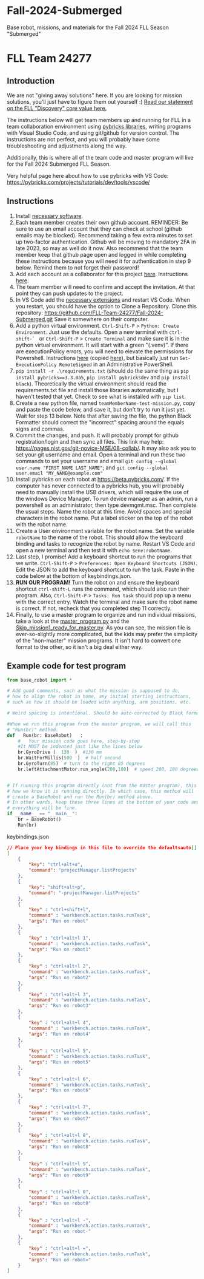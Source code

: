 # Fall-2024-Submerged
Base robot, missions, and materials for the Fall 2024 FLL Season "Submerged"

# FLL Team 24277  
##  Introduction

We are not "giving away solutions" here. If you are looking for mission solutions, you'll just have to figure them out yourself :) [Read our statement on the FLL "Discovery" core value here.](https://github.com/FLL-Team-24277/Fall-2024-Submerged/blob/main/help/discovery.md)

The instructions below will get team members up and running for FLL in a team collaboration environment using [pybricks libraries](https://github.com/pybricks), writing programs with Visual Studio Code, and using git/github for version control. The instructions are not perfect, and you will probably have some troubleshooting and adjustments along the way.

Additionally, this is where all of the team code and master program will live for the Fall 2024 Submerged FLL Season.

Very helpful page here about how to use pybricks with VS Code: https://pybricks.com/projects/tutorials/dev/tools/vscode/

## Instructions

1. Install [necessary software](https://github.com/FLL-Team-24277/Fall-2024-Submerged/blob/main/help/config/Software.md).
2. Each team member creates their own github account. REMINDER: Be sure to use an email account that they can check at school (github emails may be blocked). Recommend taking a few extra minutes to set up two-factor authentication. Github will be moving to mandatory 2FA in late 2023, so may as well do it now. Also recommend that the team member keep that github page open and logged in while completing these instructions because you will need it for authentication in step 9 below. Remind them to not forget their password!
3. Add each account as a collaborator for this project [here](https://github.com/FLL-Team-24277/Fall-2024-Submerged/settings/access). Instructions [here](https://docs.github.com/en/account-and-profile/setting-up-and-managing-your-personal-account-on-github/managing-access-to-your-personal-repositories/inviting-collaborators-to-a-personal-repository).
4. The team member will need to confirm and accept the invitation. At that point they can push updates to the project.
5. In VS Code add the [necessary extensions](https://github.com/FLL-Team-24277/Fall-2024-Submerged/blob/main/help/config/VS%20Code%20Plugins%20for%20FLL%20Teams.md) and restart VS Code. When you restart, you should have the option to Clone a Repository. Clone this repository: https://github.com/FLL-Team-24277/Fall-2024-Submerged.git Save it somewhere on their computer.
6. Add a python virtual environment. `Ctrl-Shift-P` > `Python: Create Environment`. Just use the defaults. Open a new terminal with ``ctrl-shift-` `` or `Ctrl-Shift-P` > `Create Terminal` and make sure it is in the python virtual environment. It will start with a green "(.venv)". If there are executionPolicy errors, you will need to elevate the permissions for Powershell. Instructions [here](https://tecadmin.net/powershell-running-scripts-is-disabled-system/) (copied [here](https://github.com/FLL-Team-24277/Fall-2024-Submerged/blob/main/help/config/executionPolicyError.md)), but basically just run `Set-ExecutionPolicy RemoteSigned` in an Administrative PowerShell.
7. `pip install -r .\requirements.txt` (should do the same thing as `pip install pybricks==3.3.0a5`, `pip install pybricksdev` and `pip install black`). Theoretically the virtual environment should read the requirements.txt file and install those libraries automatically, but I haven't tested that yet. Check to see what is installed with `pip list`.
8. Create a new python file, named `teamMemberName-test-mission.py`, copy and paste the code below, and save it, but don't try to run it just yet. Wait for step 13 below. Note that after saving the file, the python Black Formatter should correct the "incorrect" spacing around the equals signs and commas.
9. Commit the changes, and push. It will probably prompt for github registration/login and then sync all files. This link may help: https://pages.nist.gov/git-novice-MSE/08-collab/. It may also ask you to set your git username and email. Open a terminal and run these two commands to set your username and email `git config --global user.name "FIRST_NAME LAST_NAME"`; and `git config --global user.email "MY_NAME@example.com"`
10. Install pybricks on each robot at https://beta.pybricks.com/. If the computer has never connected to a pybricks hub, you will probably need to manually install the USB drivers, which will require the use of the windows Device Manager. To run device manager as an admin, run a powershell as an administrator, then type devmgmt.msc. Then complete the usual steps. Name the robot at this time. Avoid spaces and special characters in the robot name. Put a label sticker on the top of the robot with the robot name.
11. Create a User environment variable for the robot name. Set the variable `robotName` to the name of the robot. This should allow the keyboard binding and tasks to recognize the robot by name. Restart VS Code and open a new terminal and then test it with `echo $env:robotName`.
12. Last step, I promise! Add a keyboard shortcut to run the programs that we write. `Ctrl-Shift-P` > `Preferences: Open Keyboard Shortcuts (JSON)`. Edit the JSON to add the keyboard shortcut to run the task. Paste in the code below at the bottom of keybindings.json.
13. **RUN OUR PROGRAM!** Turn the robot on and ensure the keyboard shortcut `ctrl-shift-L` runs the command, which should also run their program. Also, `Ctrl-Shift-P` > `Tasks: Run task` should pop up a menu with the correct entry. Watch the terminal and make sure the robot name is correct. If not, recheck that you completed step 11 correctly.
14. Finally, to use a master program to organize and run individual missions, take a look at the [master_program.py](https://github.com/FLL-Team-24277/Fall-2024-Submerged/blob/main/Master%20Program.py) and the [Skip_mission1_ready_for_master.py](https://github.com/FLL-Team-24277/Fall-2024-Submerged/blob/main/Skip_Mission1_ready_for_master.py). As you can see, the mission file is ever-so-slightly more complicated, but the kids may prefer the simplicity of the "non-master" mission programs. It isn't hard to convert one format to the other, so it isn't a big deal either way.

## Example code for test program

~~~python
from base_robot import *

# Add good comments, such as what the mission is supposed to do,
# how to align the robot in home, any initial starting instructions,
# such as how it should be loaded with anything, arm positions, etc.

# Weird spacing is intentional. Should be auto-corrected by Black formatter after saving

#When we run this program from the master program, we will call this
# "Run(br)" method.
def   Run(br: BaseRobot)   :
    #   Your mission code goes here, step-by-step
    #It MUST be indented just like the lines below
    br.GyroDrive (  130  )  #130 mm
    br.WaitForMillis(500  )  # half second
    br.GyroTurn(85)  # turn to the right 85 degrees
    br.leftAttachmentMotor.run_angle(200,180)  # speed 200, 180 degrees


# If running this program directly (not from the master program), this is
# how we know it is running directly. In which case, this method will
# create a BaseRobot and run the Run(br) method above.
# In other words, keep these three lines at the bottom of your code and
# everything will be fine.
if __name__ == "__main__":
    br = BaseRobot()
    Run(br)
~~~


keybindings.json
~~~json
// Place your key bindings in this file to override the defaultsauto[]
[
    {
        "key": "ctrl+alt+o",
        "command": "projectManager.listProjects"
    },
    {
        "key": "shift+alt+p",
        "command": "-projectManager.listProjects"
    },
    {
        "key" : "ctrl+shift+l",
        "command" : "workbench.action.tasks.runTask",
        "args": "Run on robot"
    },
    {
        "key" : "ctrl+alt+l 1",
        "command" : "workbench.action.tasks.runTask",
        "args": "Run on robot1"
    },
    {
        "key" : "ctrl+alt+l 2",
        "command" : "workbench.action.tasks.runTask",
        "args": "Run on robot2"
    },
    {
        "key" : "ctrl+alt+l 3",
        "command" : "workbench.action.tasks.runTask",
        "args": "Run on robot3"
    },
    {
        "key" : "ctrl+alt+l 4",
        "command" : "workbench.action.tasks.runTask",
        "args": "Run on robot4"
    },
    {
        "key" : "ctrl+alt+l 5",
        "command" : "workbench.action.tasks.runTask",
        "args": "Run on robot5"
    },
    {
        "key" : "ctrl+alt+l 6",
        "command" : "workbench.action.tasks.runTask",
        "args": "Run on robot6"
    },
    {
        "key" : "ctrl+alt+l 7",
        "command" : "workbench.action.tasks.runTask",
        "args": "Run on robot7"
    },
    {
        "key" : "ctrl+alt+l 8",
        "command" : "workbench.action.tasks.runTask",
        "args": "Run on robot8"
    },
    {
        "key" : "ctrl+alt+l 9",
        "command" : "workbench.action.tasks.runTask",
        "args": "Run on robot9"
    },
    {
        "key" : "ctrl+alt+l 0",
        "command" : "workbench.action.tasks.runTask",
        "args": "Run on robot0"
    },
    {
        "key" : "ctrl+alt+l -",
        "command" : "workbench.action.tasks.runTask",
        "args": "Run on robot-"
    },
    {
        "key" : "ctrl+alt+l =",
        "command" : "workbench.action.tasks.runTask",
        "args": "Run on robot="
    }
]
~~~
